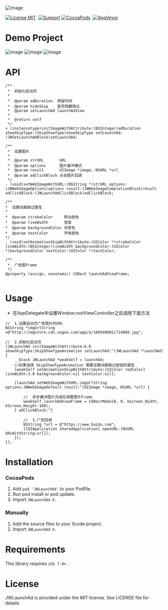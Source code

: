 ![image](https://github.com/JWXIAN/JWLaunchAd/blob/master/JWLaunchAd/Resources/logo.png)

[![License MIT](https://img.shields.io/badge/license-MIT-green.svg?style=flat)](https://github.com/JWXIAN/JWLaunchAd/blob/master/LICENSE)&nbsp;
[![Support](https://img.shields.io/badge/support-iOS%207%2B-brightgreen.svg)](https://github.com/JWXIAN/MVCProject)
[![CocoaPods](https://img.shields.io/badge/pod-1.3.4-blue.svg)](http://cocoapods.org/?q=JWLaunchAd)&nbsp;
[![AppVeyor](https://img.shields.io/appveyor/ci/gruntjs/grunt.svg?maxAge=2592000)](https://github.com/JWXIAN/MVCProject)


Demo Project
==============
![image](https://github.com/JWXIAN/JWLaunchAd/blob/master/JWLaunchAd/Resources/1.gif)
![image](https://github.com/JWXIAN/JWLaunchAd/blob/master/JWLaunchAd/Resources/2.gif)
![image](https://github.com/JWXIAN/JWLaunchAd/blob/master/JWLaunchAd/Resources/4.gif)

API
==============
```objc
/**
 *  初始化启动页
 *
 *  @param adDuration  停留时间
 *  @param hideSkip    是否隐藏跳过
 *  @param setLaunchAd launchAdView
 *
 *  @return self
 */
+ (instancetype)initImageWithAttribute:(NSInteger)adDuration showSkipType:(SkipShowType)showSkipType setLaunchAd:(JWSetLaunchAdBlock)setLaunchAd;

/**
 *  设置图片
 *
 *  @param strURL       URL
 *  @param options      图片缓冲模式
 *  @param result       UIImage *image, NSURL *url
 *  @param adClickBlock 点击图片回调
 */
- (void)setWebImageWithURL:(NSString *)strURL options:(JWWebImageOptions)options result:(JWWebImageCompletionBlock)result adClickBlock:(JWLaunchAdClickBlock)adClickBlock;

/**
*  设置动画跳过属性
*
*  @param strokeColor     转动颜色
*  @param lineWidth       宽度
*  @param backgroundColor 背景色
*  @param textColor       字体颜色
*/
- (void)setAnimationSkipWithAttribute:(UIColor *)strokeColor lineWidth:(NSInteger)lineWidth backgroundColor:(UIColor *)backgroundColor textColor:(UIColor *)textColor;

/**
 *  广告图Frame
 */
@property (assign, nonatomic) CGRect launchAdViewFrame;


```

Usage
==============
* 在AppDelegate中设置Window.rootViewController之后调用下面方法

```objc
//  1.设置启动页广告图片的URL
NSString *imgUrlString =@"http://imgstore.cdn.sogou.com/app/a/100540002/714860.jpg";
    
//  2.初始化启动页
[JWLaunchAd initImageWithAttribute:6.0 showSkipType:SkipShowTypeAnimation setLaunchAd:^(JWLaunchAd *launchAd) {
    __block JWLaunchAd *weakSelf = launchAd;
    //如果选择 SkipShowTypeAnimation 需要设置动画跳过按钮的属性
    [weakSelf setAnimationSkipWithAttribute:[UIColor redColor] lineWidth:3.0 backgroundColor:nil textColor:nil];

    [launchAd setWebImageWithURL:imgUrlString options:JWWebImageDefault result:^(UIImage *image, NSURL *url) {

        //  异步缓冲图片完成后调整图片Frame
        weakSelf.launchAdViewFrame = CGRectMake(0, 0, kScreen_Width, kScreen_Height-100);
    } adClickBlock:^{

        //  3.广告回调  
        NSString *url = @"https://www.baidu.com";
        [[UIApplication sharedApplication] openURL:[NSURL URLWithString:url]];
    }];
}];

```

Installation
==============

### CocoaPods

1. Add `pod 'JWLaunchAd'` to your Podfile.
2. Run pod install or pod update.
3. Import `JWLaunchAd.h`.

### Manually

1. Add the source files to your Xcode project.
2. Import `JWLaunchAd.h`.

Requirements
==============
This library requires `iOS 7.0+` .

License
==============
JWLaunchAd is provided under the MIT license. See LICENSE file for details.